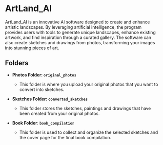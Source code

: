 # ArtLand_AI

ArtLand_AI is an innovative AI software designed to create and enhance artistic landscapes. By leveraging artificial intelligence, the program provides users with tools to generate unique landscapes, enhance existing artwork, and find inspiration through a curated gallery. The software can also create sketches and drawings from photos, transforming your images into stunning pieces of art.

## Folders

- **Photos Folder: `original_photos`**
  - This folder is where you upload your original photos that you want to convert into sketches.

- **Sketches Folder: `converted_sketches`**
  - This folder stores the sketches, paintings  and drawings that have been created from your original photos.

- **Book Folder: `book_compilation`**
  - This folder is used to collect and organize the selected sketches and the cover page for the final book compilation.



